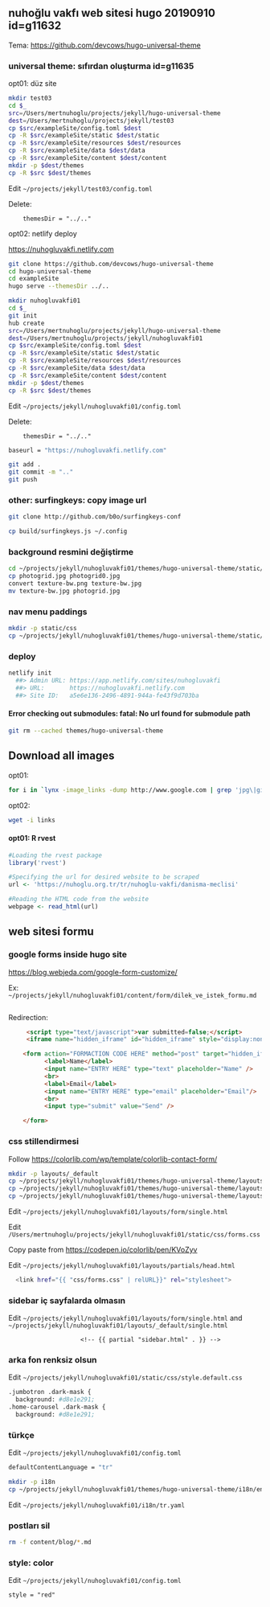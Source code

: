 

## nuhoğlu vakfı web sitesi hugo 20190910  id=g11632

Tema: https://github.com/devcows/hugo-universal-theme

### universal theme: sıfırdan oluşturma id=g11635

opt01: düz site

``` bash
mkdir test03
cd $_
src=/Users/mertnuhoglu/projects/jekyll/hugo-universal-theme
dest=/Users/mertnuhoglu/projects/jekyll/test03
cp $src/exampleSite/config.toml $dest
cp -R $src/exampleSite/static $dest/static
cp -R $src/exampleSite/resources $dest/resources
cp -R $src/exampleSite/data $dest/data
cp -R $src/exampleSite/content $dest/content
mkdir -p $dest/themes
cp -R $src $dest/themes
``` 

Edit `~/projects/jekyll/test03/config.toml`

Delete: 

		themesDir = "../.."

opt02: netlify deploy

https://nuhogluvakfi.netlify.com

``` bash
git clone https://github.com/devcows/hugo-universal-theme
cd hugo-universal-theme
cd exampleSite
hugo serve --themesDir ../..
``` 

``` bash
mkdir nuhogluvakfi01
cd $_
git init
hub create
src=/Users/mertnuhoglu/projects/jekyll/hugo-universal-theme
dest=/Users/mertnuhoglu/projects/jekyll/nuhogluvakfi01
cp $src/exampleSite/config.toml $dest
cp -R $src/exampleSite/static $dest/static
cp -R $src/exampleSite/resources $dest/resources
cp -R $src/exampleSite/data $dest/data
cp -R $src/exampleSite/content $dest/content
mkdir -p $dest/themes
cp -R $src $dest/themes
``` 

Edit `~/projects/jekyll/nuhogluvakfi01/config.toml`

Delete: 

		themesDir = "../.."

``` bash
baseurl = "https://nuhogluvakfi.netlify.com"
``` 

``` bash
git add .
git commit -m ".."
git push
``` 

### other: surfingkeys: copy image url

``` bash
git clone http://github.com/b0o/surfingkeys-conf
``` 

``` bash
cp build/surfingkeys.js ~/.config
``` 

### background resmini değiştirme

``` bash
cd ~/projects/jekyll/nuhogluvakfi01/themes/hugo-universal-theme/static/img
cp photogrid.jpg photogrid0.jpg
convert texture-bw.png texture-bw.jpg
mv texture-bw.jpg photogrid.jpg
``` 

### nav menu paddings

``` bash
mkdir -p static/css
cp ~/projects/jekyll/nuhogluvakfi01/themes/hugo-universal-theme/static/css/style.default.css static/css
``` 

### deploy

``` bash
netlify init
  ##> Admin URL: https://app.netlify.com/sites/nuhogluvakfi
  ##> URL:       https://nuhogluvakfi.netlify.com
  ##> Site ID:   a5e6e136-2496-4891-944a-fe43f9d703ba
``` 

#### Error checking out submodules: fatal: No url found for submodule path

``` bash
git rm --cached themes/hugo-universal-theme
``` 

## Download all images  

opt01:

``` bash
for i in `lynx -image_links -dump http://www.google.com | grep 'jpg\|gif' | grep http | awk '{print $2}'`; do wget $i; done
``` 

opt02: 

``` bash
wget -i links
``` 

#### opt01: R rvest

``` r
#Loading the rvest package
library('rvest')

#Specifying the url for desired website to be scraped
url <- 'https://nuhoglu.org.tr/tr/nuhoglu-vakfi/danisma-meclisi'

#Reading the HTML code from the website
webpage <- read_html(url)

``` 

## web sitesi formu

### google forms inside hugo site

https://blog.webjeda.com/google-form-customize/

Ex: `~/projects/jekyll/nuhogluvakfi01/content/form/dilek_ve_istek_formu.md`

``` bash
``` 

Redirection:

``` html
     <script type="text/javascript">var submitted=false;</script>
     <iframe name="hidden_iframe" id="hidden_iframe" style="display:none;" onload="if(submitted)  {window.location='THE REDIRECT LINK HERE';}"></iframe>

    <form action="FORMACTION CODE HERE" method="post" target="hidden_iframe" onsubmit="submitted=true;">
          <label>Name</label>
          <input name="ENTRY HERE" type="text" placeholder="Name" />
          <br>
          <label>Email</label>
          <input name="ENTRY HERE" type="email" placeholder="Email"/>
          <br>
          <input type="submit" value="Send" />

    </form>

``` 

### css stillendirmesi

Follow https://colorlib.com/wp/template/colorlib-contact-form/

``` bash
mkdir -p layouts/_default
cp ~/projects/jekyll/nuhogluvakfi01/themes/hugo-universal-theme/layouts/_default/single.html layouts/_default
cp ~/projects/jekyll/nuhogluvakfi01/themes/hugo-universal-theme/layouts/_default/single.html layouts/form
cp ~/projects/jekyll/nuhogluvakfi01/themes/hugo-universal-theme/layouts/partials/head.html layouts/partials/head.html
``` 

Edit `~/projects/jekyll/nuhogluvakfi01/layouts/form/single.html`

Edit `/Users/mertnuhoglu/projects/jekyll/nuhogluvakfi01/static/css/forms.css`

Copy paste from https://codepen.io/colorlib/pen/KVoZyv

Edit `~/projects/jekyll/nuhogluvakfi01/layouts/partials/head.html`

``` bash
  <link href="{{ "css/forms.css" | relURL}}" rel="stylesheet">
``` 

### sidebar iç sayfalarda olmasın

Edit `~/projects/jekyll/nuhogluvakfi01/layouts/form/single.html` and `~/projects/jekyll/nuhogluvakfi01/layouts/_default/single.html`

                        <!-- {{ partial "sidebar.html" . }} -->

### arka fon renksiz olsun

Edit `~/projects/jekyll/nuhogluvakfi01/static/css/style.default.css`

``` bash
.jumbotron .dark-mask {
  background: #d8e1e291;
.home-carousel .dark-mask {
  background: #d8e1e291;
``` 

### türkçe

Edit `~/projects/jekyll/nuhogluvakfi01/config.toml`

``` bash
defaultContentLanguage = "tr"
``` 

``` bash
mkdir -p i18n
cp ~/projects/jekyll/nuhogluvakfi01/themes/hugo-universal-theme/i18n/en.yaml i18n/tr.yaml
``` 

Edit `~/projects/jekyll/nuhogluvakfi01/i18n/tr.yaml`

### postları sil

``` bash
rm -f content/blog/*.md
``` 

### style: color

Edit `~/projects/jekyll/nuhogluvakfi01/config.toml`

    style = "red"
